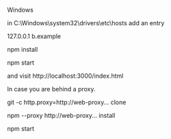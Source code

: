 
Windows

  in C:\Windows\system32\drivers\etc\hosts
  add an entry

  127.0.0.1 b.example

  npm install

  npm start

  and visit http://localhost:3000/index.html


  In case you are behind a proxy.

  git -c http.proxy=http://web-proxy... clone <this repository>
 
  npm --proxy http://web-proxy... install

  npm start

